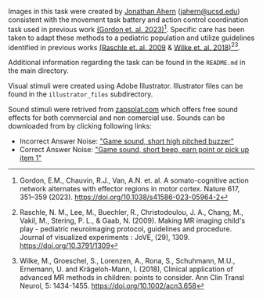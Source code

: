 Images in this task were created by [Jonathan Ahern](https://scholar.google.com/citations?user=6pU5U5gAAAAJ&hl=en) (jahern@ucsd.edu) consistent with the movement task battery and action control coordination task used in previous work [(Gordon et. al. 2023)](https://doi.org/10.1038/s41586-023-05964-2)[^1]. Specific care has been taken to adapt these methods to a pediatric population and utilize guidelines identified in previous works [(Raschle et. al. 2009](https://doi.org/10.3791/1309) & [Wilke et. al. 2018)](https://doi.org/10.1002/acn3.658)[^2][^3]. 

Additional information regarding the task can be found in the `README.md` in the main directory.

Visual stimuli were created using Adobe Illustrator. Illustrator files can be found in the `illustrator_files` subdirectory.

Sound stimuli were retrived from [zapsplat.com](zapsplat.com) which offers free sound effects for both commercial and non comercial use. Sounds can be downloaded from by clicking following links:
- Incorrect Answer Noise: ["Game sound, short high pitched buzzer"](https://www.zapsplat.com/music/game-sound-short-high-pitched-buzzer/)
- Correct Answer Noise: ["Game sound, short beep, earn point or pick up item 1"](https://www.zapsplat.com/music/game-sound-short-beep-earn-point-or-pick-up-item-1/)

[^1]: Gordon, E.M., Chauvin, R.J., Van, A.N. et. al. A somato-cognitive action network alternates with effector regions in motor cortex. Nature 617, 351–359 (2023). https://doi.org/10.1038/s41586-023-05964-2
[^2]: Raschle, N. M., Lee, M., Buechler, R., Christodoulou, J. A., Chang, M., Vakil, M., Stering, P. L., & Gaab, N. (2009). Making MR imaging child's play - pediatric neuroimaging protocol, guidelines and procedure. Journal of visualized experiments : JoVE, (29), 1309. https://doi.org/10.3791/1309
[^3]: Wilke, M., Groeschel, S., Lorenzen, A., Rona, S., Schuhmann, M.U., Ernemann, U. and Krägeloh-Mann, I. (2018), Clinical application of advanced MR methods in children: points to consider. Ann Clin Transl Neurol, 5: 1434-1455. https://doi.org/10.1002/acn3.658
